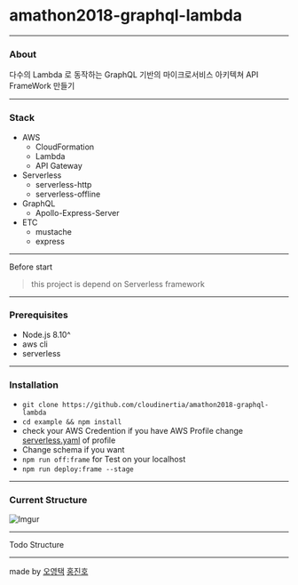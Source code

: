 # amathon2018-graphql-lambda

---

### About

다수의 Lambda 로 동작하는 GraphQL 기반의 마이크로서비스 아키텍쳐 API FrameWork 만들기

---

### Stack

- AWS
  - CloudFormation
  - Lambda
  - API Gateway
- Serverless
  - serverless-http
  - serverless-offline
- GraphQL
  - Apollo-Express-Server
- ETC
  - mustache
  - express

---

Before start

> this project is depend on Serverless framework

---

### Prerequisites

- Node.js 8.10^
- aws cli
- serverless

---

### Installation

- `git clone https://github.com/cloudinertia/amathon2018-graphql-lambda`
- `cd example && npm install`
- check your AWS Credention if you have AWS Profile change [serverless.yaml]() of profile
- Change schema if you want
- `npm run off:frame` for Test on your localhost
- `npm run deploy:frame --stage`

---

### Current Structure

![Imgur](https://i.imgur.com/p5sUOLr.png)

---

Todo Structure

---

made by [오영택](https://github.com/cloudinertia) [홍진호](https://github.com/jinhokong)
